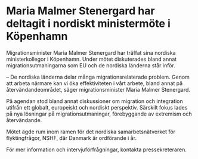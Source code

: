 # Maria Malmer Stenergard har deltagit i nordiskt ministermöte i Köpenhamn

Migrationsminister Maria Malmer Stenergard har träffat sina nordiska ministerkollegor i Köpenhamn. Under mötet diskuterades bland annat migrationsutmaningarna som EU och de nordiska länderna står inför.

– De nordiska länderna delar många migrationsrelaterade problem. Genom att arbeta närmare kan vi öka effektiviteten i vårt arbete, bland annat på återvändandeområdet, säger migrationsminister Maria Malmer Stenergard.

På agendan stod bland annat diskussioner om migration och integration utifrån ett globalt, europeiskt och nordiskt perspektiv. Särskilt fokus lades på nya lösningar på migrationsutmaningar, förebyggande av extremism och återvändande.

Mötet ägde rum inom ramen för det nordiska samarbetsnätverket för flyktingfrågor, NSHF, där Danmark är ordförande i år.

För mer information och intervjuförfrågningar, kontakta pressekreteraren.
